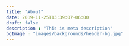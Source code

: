 ```yaml
---
title: "About"
date: 2019-11-25T13:39:07+06:00
draft: false
description : "This is meta description"
bgImage : "images/backgrounds/header-bg.jpg"
---
```


<!-- This have a frontmatter customized, lo que esta dentro de "---" son metadatos -->

